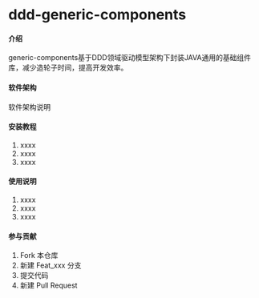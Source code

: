 # ddd-generic-components

#### 介绍
generic-components基于DDD领域驱动模型架构下封装JAVA通用的基础组件库，减少造轮子时间，提高开发效率。

#### 软件架构
软件架构说明


#### 安装教程

1.  xxxx
2.  xxxx
3.  xxxx

#### 使用说明

1.  xxxx
2.  xxxx
3.  xxxx

#### 参与贡献

1.  Fork 本仓库
2.  新建 Feat_xxx 分支
3.  提交代码
4.  新建 Pull Request